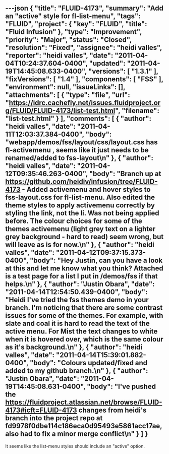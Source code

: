 ---json
{
  "title": "FLUID-4173",
  "summary": "Add an \"active\" style for fl-list-menu",
  "tags": "FLUID",
  "project": {
    "key": "FLUID",
    "title": "Fluid Infusion"
  },
  "type": "Improvement",
  "priority": "Major",
  "status": "Closed",
  "resolution": "Fixed",
  "assignee": "heidi valles",
  "reporter": "heidi valles",
  "date": "2011-04-04T10:24:37.604-0400",
  "updated": "2011-04-19T14:45:08.633-0400",
  "versions": [
    "1.3.1"
  ],
  "fixVersions": [
    "1.4"
  ],
  "components": [
    "FSS"
  ],
  "environment": null,
  "issueLinks": [],
  "attachments": [
    {
      "type": "file",
      "url": "https://idrc.cachefly.net/issues.fluidproject.org/FLUID/FLUID-4173/list-test.html",
      "filename": "list-test.html"
    }
  ],
  "comments": [
    {
      "author": "heidi valles",
      "date": "2011-04-11T12:03:37.384-0400",
      "body": "webapp/demos/fss/layout/css/layout.css has fl-activemenu , seems like it just needs to be renamed/added to fss-layout\n"
    },
    {
      "author": "heidi valles",
      "date": "2011-04-12T09:35:46.263-0400",
      "body": "Branch up at <https://github.com/heidiv/infusion/tree/FLUID-4173> -  Added activemenu and hover styles to fss-layout.css for fl-list-menu. Also edited the theme styles to apply activemenu correctly by styling the link, not the li. Was not being applied before. The colour choices for some of the themes activemenu (light grey text on a lighter grey background - hard to read) seem wrong, but will leave as is for now.\n"
    },
    {
      "author": "heidi valles",
      "date": "2011-04-12T09:37:15.373-0400",
      "body": "Hey Justin, can you have a look at this and let me know what you think? Attached is a test page for a list I put in /demos/fss if that helps.\n"
    },
    {
      "author": "Justin Obara",
      "date": "2011-04-14T12:54:50.439-0400",
      "body": "Heidi I've tried the fss themes demo in your branch. I'm noticing that there are some contrast issues for some of the themes. For example, with slate and coal it is hard to read the text of the active menu. For Mist the text changes to white when it is hovered over, which is the same colour as it's background.\n"
    },
    {
      "author": "heidi valles",
      "date": "2011-04-14T15:39:01.882-0400",
      "body": "Colours updated/fixed and added to my github branch.\n"
    },
    {
      "author": "Justin Obara",
      "date": "2011-04-19T14:45:08.631-0400",
      "body": "I've pushed the <https://fluidproject.atlassian.net/browse/FLUID-4173#icft=FLUID-4173> changes from heidi's branch into the project repo at fd9978f0dbe114c186eca0d95493e5861acc17ae, also had to fix a minor merge conflict\n"
    }
  ]
}
---
It seems like the list-menu styles should include an "active" option.

        